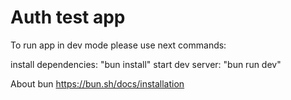 # Auth test app

To run app in dev mode please use next commands:

install dependencies: "bun install"
start dev server: "bun run dev"

About bun https://bun.sh/docs/installation
